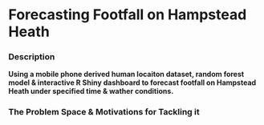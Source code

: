 # Forecasting Footfall on Hampstead Heath

### Description
**Using a mobile phone derived human locaiton dataset, random forest model & interactive R Shiny dashboard to forecast footfall on Hampstead Heath under specified time & wather conditions.**


### The Problem Space & Motivations for Tackling it

